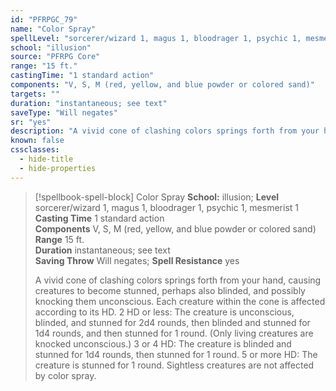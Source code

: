 ```yaml
---
id: "PFRPGC_79"
name: "Color Spray"
spellLevel: "sorcerer/wizard 1, magus 1, bloodrager 1, psychic 1, mesmerist 1"
school: "illusion"
source: "PFRPG Core"
range: "15 ft."
castingTime: "1 standard action"
components: "V, S, M (red, yellow, and blue powder or colored sand)"
targets: ""
duration: "instantaneous; see text"
saveType: "Will negates"
sr: "yes"
description: "A vivid cone of clashing colors springs forth from your hand, causing creatures to become stunned, perhaps also blinded, and possibly knocking them unconscious. Each creature within the cone is affected according to its HD.  2 HD or less: The creature is unconscious, blinded, and stunned for 2d4 rounds, then blinded and stunned for 1d4 rounds, and then stunned for 1 round. (Only living creatures are knocked unconscious.) 3 or 4 HD: The creature is blinded and stunned for 1d4 rounds, then stunned for 1 round.  5 or more HD: The creature is stunned for 1 round.  Sightless creatures are not affected by color spray."
known: false
cssclasses:
  - hide-title
  - hide-properties
---
```


> [!spellbook-spell-block] Color Spray
> **School:** illusion; **Level** sorcerer/wizard 1, magus 1, bloodrager 1, psychic 1, mesmerist 1
> **Casting Time** 1 standard action  
> **Components** V, S, M (red, yellow, and blue powder or colored sand)  
> **Range** 15 ft.  
> **Duration** instantaneous; see text  
> **Saving Throw** Will negates; **Spell Resistance** yes
> 
> A vivid cone of clashing colors springs forth from your hand, causing creatures to become stunned, perhaps also blinded, and possibly knocking them unconscious. Each creature within the cone is affected according to its HD.  2 HD or less: The creature is unconscious, blinded, and stunned for 2d4 rounds, then blinded and stunned for 1d4 rounds, and then stunned for 1 round. (Only living creatures are knocked unconscious.) 3 or 4 HD: The creature is blinded and stunned for 1d4 rounds, then stunned for 1 round.  5 or more HD: The creature is stunned for 1 round.  Sightless creatures are not affected by color spray.